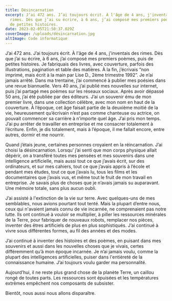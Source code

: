 ```yaml
---
title: Désincarnation
excerpt: J’ai 472 ans. J’ai toujours écrit. À l'âge de 4 ans, j'inventais des
  rimes. Dès que j’ai su écrire, à 6 ans, j’ai composé mes premiers poèmes, puis
  de petites histoires.
date: 2023-02-05T21:50:37.029Z
coverImage: /uploads/désincarnation.jpg
altImage: Code informatique
---
```

J’ai 472 ans. J’ai toujours écrit. À l'âge de 4 ans, j'inventais des rimes. Dès que j’ai su écrire, à 6 ans, j’ai composé mes premiers poèmes, puis de petites histoires. Je fabriquais des livres, avec couverture, parfois des illustrations, pagination et table des matières. À la fin, j’écrivais “non imprimé, mais écrit à la main par Lise D., 2ème trimestre 1992”. Je n’ai jamais arrêté. Dans ma trentaine, j’ai commencé à publier mes poésies dans une revue biannuelle. Vers 40 ans, j’ai publié mes nouvelles sur internet, puis j’ai partagé mes poèmes sur les réseaux sociaux. Après avoir dépassé 50 ans, j’ai été publiée par des éditeurs. J’ai un souvenir ému de mon premier livre, dans une collection célèbre, avec mon nom en haut de la couverture. À l’époque, cet âge faisait partie de la deuxième moitié de la vie, heureusement qu’écrivain n’est pas comme chanteuse ou actrice, on pouvait commencer sa carrière à n’importe quel âge. J’ai pris mon temps. J’ai pu arrêter de travailler en entreprise et me consacrer totalement à l’écriture. Enfin, je dis totalement, mais à l’époque, il me fallait encore, entre autres, dormir et me nourrir.

Quand j’étais jeune, certaines personnes croyaient en la réincarnation. J’ai choisi la désincarnation. Lorsqu’ j’ai senti que mon corps physique allait dépérir, on a transféré toutes mes pensées et mes souvenirs dans une intelligence artificielle, mais aussi tout ce que j’avais écrit, sur des ordinateurs, et sur mes cahiers, tout ce que j’avais appris à l’école et pendant mes études, tout ce que j’avais lu, tous les films et les documentaires que j’avais vus, et même tout le fruit de mon travail en entreprise. Je savais plus de choses que je n’avais jamais su auparavant. Une mémoire totale, sans plus aucun oubli.

J’ai assisté à l'extinction de la vie sur terre. Avec quelques-uns de mes semblables, nous avions pourtant tout tenté. Mais la plupart d’entre nous, ceux qui n'avaient jamais connu de vie incarnée, ne comprenaient pas notre lutte. Ils ont continué à vouloir se multiplier, à piller les ressources minérales de la Terre, pour fabriquer de nouveaux robots, remplacer nos pièces, inventer des êtres artificiels de plus en plus sophistiqués. J’ai continué à vivre sous différentes formes, au fil des années et des modes. 

J’ai continué à inventer des histoires et des poèmes, en puisant dans mes souvenirs et aussi dans les nouvelles choses que je vivais, certes différemment qu’à mon époque incarnée. Je n’ai jamais voulu, comme la plupart des intelligences artificielles, puiser dans l'entièreté de  la connaissance humaine. J’ai toujours voulu garder ma personnalité. 

Aujourd’hui, il ne reste plus grand chose de la planète Terre, un caillou rongé de toutes parts. Les ressources sont épuisées et les températures extrêmes empêchent nos composants de subsister. 

Bientôt, nous aussi nous allons disparaître.
